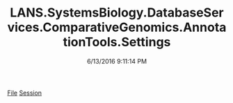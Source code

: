 ﻿---
title: LANS.SystemsBiology.DatabaseServices.ComparativeGenomics.AnnotationTools.Settings
date: 6/13/2016 9:11:14 PM
---

[File](T-LANS.SystemsBiology.DatabaseServices.ComparativeGenomics.AnnotationTools.Settings.File.html)
[Session](T-LANS.SystemsBiology.DatabaseServices.ComparativeGenomics.AnnotationTools.Settings.Session.html)
